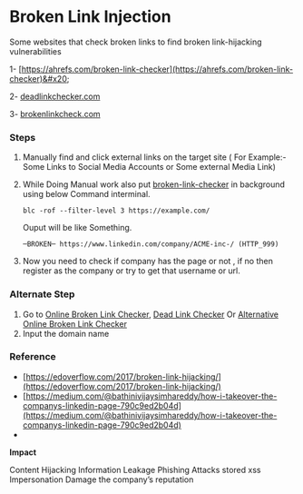# Broken Link Injection

Some websites that check broken links to find broken link-hijacking vulnerabilities

1- [https://ahrefs.com/broken-link-checker](https://ahrefs.com/broken-link-checker)&#x20;

2- [deadlinkchecker.com](http://deadlinkchecker.com/)&#x20;

3- [brokenlinkcheck.com](http://brokenlinkcheck.com/)

### Steps

1. Manually find and click external links on the target site ( For Example:- Some Links to Social Media Accounts or Some external Media Link)
2.  While Doing Manual work also put [broken-link-checker](https://github.com/stevenvachon/broken-link-checker) in background using below Command interminal.

    `blc -rof --filter-level 3 https://example.com/`

    Ouput will be like Something.

    `─BROKEN─ https://www.linkedin.com/company/ACME-inc-/ (HTTP_999)`
3. Now you need to check if company has the page or not , if no then register as the company or try to get that username or url.

### Alternate Step

1. Go to [Online Broken Link Checker](https://ahrefs.com/broken-link-checker), [Dead Link Checker](https://www.deadlinkchecker.com/) Or [Alternative Online Broken Link Checker](https://brokenlinkcheck.com/)
2. Input the domain name

### Reference

* [https://edoverflow.com/2017/broken-link-hijacking/](https://edoverflow.com/2017/broken-link-hijacking/)
* [https://medium.com/@bathinivijaysimhareddy/how-i-takeover-the-companys-linkedin-page-790c9ed2b04d](https://medium.com/@bathinivijaysimhareddy/how-i-takeover-the-companys-linkedin-page-790c9ed2b04d)
*

**Impact**

Content Hijacking Information Leakage Phishing Attacks stored xss Impersonation Damage the company’s reputation

